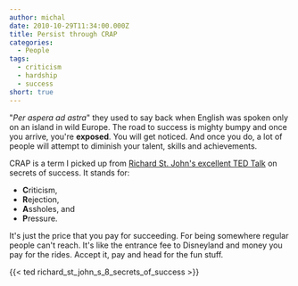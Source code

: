 ```yaml
---
author: michal
date: 2010-10-29T11:34:00.000Z
title: Persist through CRAP
categories:
  - People
tags:
  - criticism
  - hardship
  - success
short: true
---
```


"_Per aspera ad astra_" they used to say back when English was spoken only on an island in wild Europe. The road to success is mighty bumpy and once you arrive, you're __exposed__. You will get noticed. And once you do, a lot of people will attempt to diminish your talent, skills and achievements.

<!--more-->

CRAP is a term I picked up from [Richard St. John's excellent TED Talk](http://www.ted.com/talks/lang/eng/richard_st_john_s_8_secrets_of_success.html "TED Talk: Richard St. John's 8 secrets of success") on secrets of success. It stands for:

- **C**riticism,
- **R**ejection,
- **A**ssholes, and
- **P**ressure.

It's just the price that you pay for succeeding. For being somewhere regular people can't reach. It's like the entrance fee to Disneyland and money you pay for the rides. Accept it, pay and head for the fun stuff.

{{< ted richard_st_john_s_8_secrets_of_success >}}
